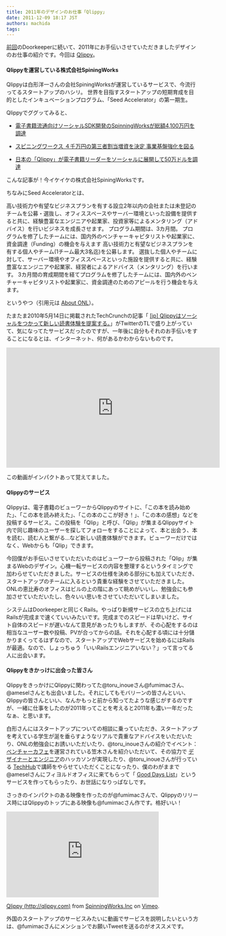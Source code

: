 ```yaml
---
title: 2011年のデザインのお仕事「Qlippy」
date: 2011-12-09 18:17 JST
authors: machida
tags:  
---
```

 [前回](/974.html)のDoorkeeperに続いて、2011年にお手伝いさせていただきましたデザインのお仕事の紹介です。今回は [Qlippy](http://qlippy.com/)。

#### Qlippyを運営している株式会社SpiningWorks

Qlippyは白形洋一さんの会社SpiningWorksが運営しているサービスで、今流行ってるスタートアップのハシリ。 世界を目指すスタートアップの短期育成を目的としたインキュベーションプログラム、「Seed Accelerator」の第一期生。

Qlippyでググッてみると、

- [電子書籍流通向けソーシャルSDK開発のSpinningWorksが総額4,100万円を調達](http://www.venturenow.jp/news/2011/10/04/1307_014789.html)

- [スピニングワークス ４千万円の第三者割当増資を決定 事業基盤強化を図る](http://news.booklook.jp/contents/ebook-20111014_25.html)

- [日本の「Qlippy」が電子書籍リーダーをソーシャルに展開して50万ドルを調達](http://blogos.com/article/24117/)

こんな記事が！今イケイケの株式会社SpiningWorksです。

ちなみにSeed Acceleratorとは、

> 

高い技術力や有望なビジネスプランを有する設立2年以内の会社または未登記のチームを公募・選抜し、オフィススペースやサーバー環境といった設備を提供すると共に、経験豊富なエンジニアや起業家、投資家等によるメンタリング（アドバイス）を行いビジネスを成長させます。 プログラム期間は、3カ月間。 プログラムを修了したチームには、国内外のベンチャーキャピタリストや起業家に、資金調達（Funding）の機会を与えます 高い技術力と有望なビジネスプランを有する個人やチーム(1チーム最大3名迄)を公募します。 選抜した個人やチームに対して、サーバー環境やオフィススペースといった施設を提供すると共に、経験豊富なエンジニアや起業家、経営者によるアドバイス（メンタリング）を行います。 3カ月間の育成期間を経てプログラムを修了したチームには、国内外のベンチャーキャピタリストや起業家に、資金調達のためのアピールを行う機会を与えます。

というやつ（引用元は [About ONL](http://onlab.jp/about/index.html)）。

たまたま2010年5月14日に掲載されたTechCrunchの記事「 [[jp] Qlippyはソーシャルをつかって新しい読書体験を提案する。](http://jp.techcrunch.com/archives/jp-20100514-qlippy-suggest-you-a-new-reading-experience-by-using-a-social-power/)」がTwitterのTLで盛り上がっていて、気になってたサービスだったのですが、一年後に自分もそれのお手伝いをすることになるとは、インターネット、何があるかわからないものです。

<iframe width="560" height="315" src="http://www.youtube.com/embed/Yz14iavXsiE" frameborder="0" allowfullscreen></iframe>

この動画がインパクトあって覚えてました。

#### Qlippyのサービス

Qlippyは、電子書籍のビューワーからQlippyのサイトに、「この本を読み始めた」、「この本を読み終えた」、「この本のここが好き！」、「この本の感想」などを投稿するサービス。この投稿を「Qlip」と呼び、「Qlip」が集まるQlippyサイト内で同じ趣味のユーザーを探してフォローをすることによって、本と出会う、本を読む、読む人と繋がる…など新しい読書体験ができます。ビューワーだけではなく、Webからも「Qlip」できます。

今回僕がお手伝いさせていただいたのはビューワーから投稿された「Qlip」が集まるWebのデザイン。心機一転サービスの内容を整理するというタイミングで加わらせていただきました。サービスの仕様を決める部分にも加えていただき、スタートアップのチームに入るという貴重な経験をさせていただきました。ONLの恵比寿のオフィスはビルの上の階にあって眺めがいいし、勉強会にも参加させていただいたし、色々いい思いをさせていただいてしまいました。

システムはDoorkeeperと同じくRails。やっぱり新規サービスの立ち上げにはRailsが完成まで速くていいみたいです。完成までのスピードは早いけど、サイト自体のスピードが遅いなんて意見があったりもしますが、その心配をするのは相当なユーザー数や投稿、PVが合ってからの話。それを心配する頃には十分儲かりまくってるはずなので、スタートアップでWebサービスを始めるにはRailsが最適。なので、しょっちゅう「いいRailsエンジニアいない？」って言ってる人に出会います。

#### Qlippyをきかっけに出会った皆さん

QlippyをきっかけにQlippyに関わってた@toru\_inoueさん@fumimacさん、@ameselさんとも出会いました。それにしてもモバリーンの皆さんといい、Qlippyの皆さんといい、なんかもっと前から知ってたような感じがするのですが、一緒に仕事をしたのが2011年ってことを考えると2011年も濃い一年だったなぁ、と思います。

白形さんにはスタートアップについての相談に乗っていただき、スタートアップを考えている学生が涎を垂らすようなリアルで貴重なアドバイスをいただいたり、ONLの勉強会にお誘いいただいたり、@toru\_inoueさんの紹介でイベント： [ベンチャーカフェ](http://venturecafe.jp/)を運営されている笠木さんを紹介いただいて、その協力で [デザイナーとエンジニア](http://kuroigamen.com/54)のハッカソンが実現したり、@toru\_inoueさんが行っている [TechHub](http://www.techhubjp.org/)で講師をやらせていただくことになったり、僕のわがままで@ameselさんにフィヨルドオフィスに来てもらって「 [Good Days List](http://kuroigamen.com/50)」というサービスを作ってもらったり、お世話になりっぱなしです。

さっきのインパクトのある映像を作ったのが@fumimacさんで、Qlippyのリリース時にはQlippyのトップにある映像も@fumimacさん作です。格好いい！

<iframe src="http://player.vimeo.com/video/25332529?title=0&amp;byline=0&amp;portrait=0" width="400" height="225" frameborder="0" webkitallowfullscreen mozallowfullscreen allowfullscreen></iframe>

[Qlippy (http://qlippy.com)](http://vimeo.com/25332529) from [SpinningWorks.Inc](http://vimeo.com/user7393145) on [Vimeo](http://vimeo.com).

外国のスタートアップのサービスみたいに動画でサービスを説明したいという方は、@fumimacさんにメンションでお願いTweetを送るのがオススメです。
